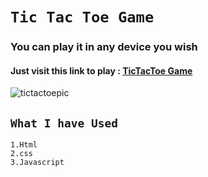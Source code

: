 # `Tic Tac Toe Game `

### You can play it in any device you wish
#### Just visit this link to play :  [TicTacToe Game ](https://ratul721143.github.io/TicTacToeGame/)
![tictactoepic](https://user-images.githubusercontent.com/50637985/117564507-f9281200-b0c9-11eb-8d85-da45759d7a9b.png)


## `What I have Used`
    1.Html
    2.css
    3.Javascript
